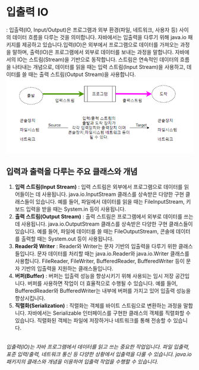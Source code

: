 # 입출력 IO
: 입출력(IO, Input/Output)은 프로그램과 외부 환경(파일, 네트워크, 사용자 등) 사이의 데이터 흐름을 다루는 것을 의미합니다. 자바에서는 입출력을 다루기 위해 java.io 패키지를 제공하고 있습니다.입력(IO)은 외부에서 프로그램으로 데이터를 가져오는 과정을 말하며, 출력(IO)은 프로그램에서 외부로 데이터를 보내는 과정을 말합니다. 자바에서의 IO는 스트림(Stream)을 기반으로 동작합니다. 스트림은 연속적인 데이터의 흐름을 나타내는 개념으로, 데이터를 읽을 때는 입력 스트림(Input Stream)을 사용하고, 데이터를 쓸 때는 출력 스트림(Output Stream)을 사용합니다.
![Alt text](javaio.png)

## 입력과 출력을 다루는 주요 클래스와 개념
1. **입력 스트림(Input Stream)** : 입력 스트림은 외부에서 프로그램으로 데이터를 읽어들이는 데 사용됩니다. java.io.InputStream 클래스를 상속받은 다양한 구현 클래스들이 있습니다. 예를 들어, 파일에서 데이터를 읽을 때는 FileInputStream, 키보드 입력을 받을 때는 System.in 등이 사용됩니다.
2. **출력 스트림(Output Stream)** : 출력 스트림은 프로그램에서 외부로 데이터를 쓰는 데 사용됩니다. java.io.OutputStream 클래스를 상속받은 다양한 구현 클래스들이 있습니다. 예를 들어, 파일에 데이터를 쓸 때는 FileOutputStream, 콘솔에 데이터를 출력할 때는 System.out 등이 사용됩니다.
3. **Reader와 Writer** : Reader와 Writer는 문자 기반의 입출력을 다루기 위한 클래스들입니다. 문자 데이터를 처리할 때는 java.io.Reader와 java.io.Writer 클래스를 사용합니다. FileReader, FileWriter, BufferedReader, BufferedWriter 등이 문자 기반의 입출력을 지원하는 클래스들입니다.
4. **버퍼(Buffer)** : 버퍼는 입출력 성능을 향상시키기 위해 사용되는 임시 저장 공간입니다. 버퍼를 사용하면 작업이 더 효율적으로 수행될 수 있습니다. 예를 들어, BufferedReader와 BufferedWriter는 내부에 버퍼를 가지고 있어 입출력 성능을 향상시킵니다.
5. **직렬화(Serialization)** : 직렬화는 객체를 바이트 스트림으로 변환하는 과정을 말합니다. 자바에서는 Serializable 인터페이스를 구현한 클래스의 객체를 직렬화할 수 있습니다. 직렬화된 객체는 파일에 저장하거나 네트워크를 통해 전송할 수 있습니다. <br><br>

*입출력(IO)는 자바 프로그램에서 데이터를 읽고 쓰는 중요한 작업입니다. 파일 입출력, 표준 입력/출력, 네트워크 통신 등 다양한 상황에서 입출력을 다룰 수 있습니다. java.io 패키지의 클래스와 개념을 이용하여 입출력 작업을 수행할 수 있습니다.*